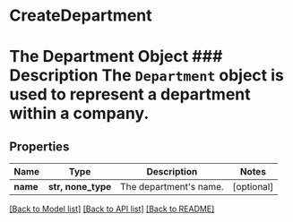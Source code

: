 # CreateDepartment

# The Department Object ### Description The `Department` object is used to represent a department within a company.
## Properties
Name | Type | Description | Notes
------------ | ------------- | ------------- | -------------
**name** | **str, none_type** | The department&#39;s name. | [optional] 

[[Back to Model list]](../README.md#documentation-for-models) [[Back to API list]](../README.md#documentation-for-api-endpoints) [[Back to README]](../README.md)


